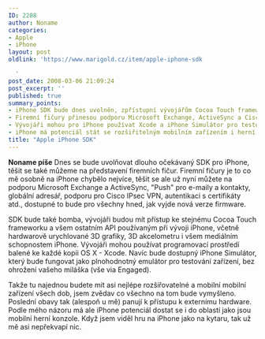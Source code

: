 ```yaml
---
ID: 2208
author: Noname
categories:
- Apple
- iPhone
layout: post
oldlink: 'https://www.marigold.cz/item/apple-iphone-sdk

  '
post_date: 2008-03-06 21:09:24
post_excerpt: ''
published: true
summary_points:
- iPhone SDK bude dnes uvolněn, zpřístupní vývojářům Cocoa Touch framework.
- Firemní fičury přinesou podporu Microsoft Exchange, ActiveSync a Cisco IPsec VPN.
- Vývojáři mohou pro iPhone používat Xcode a iPhone Simulátor pro testování.
- iPhone má potenciál stát se rozšiřitelným mobilním zařízením i herní konzolí.
title: "Apple iPhone SDK"
---
```


<strong>Noname píše</strong> Dnes se bude uvolňovat dlouho očekávaný SDK pro iPhone, těšit se také můžeme na představení firemních fičur. Firemní fičury je to co mě osobně na iPhone chybělo nejvíce, těšit se ale už nyní můžete na podporu Microsoft Exchange a ActiveSync, "Push" pro e-maily a kontakty, globální adresář, podporu pro Cisco IPsec VPN, autentikaci s certifikáty atd., dostupné to bude pro všechny hned, jak vyjde nová verze firmware.

SDK bude také bomba, vývojáři budou mít přístup ke stejnému Cocoa Touch frameworku a všem ostatním API používaným při vývoji iPhone, včetně hardwarově urychlované 3D grafiky, 3D akcelometru i všem mediálním schopnostem iPhone. Vývojáři mohou používat programovací prostředí balené ke každé kopii OS X - Xcode. Navíc bude dostupný iPhone Simulátor, který bude fungovat jako plnohodnotný emulátor pro testování zařízení, bez ohrožení vašeho miláška (vše via Engaged).

Takže tu najednou budete mít asi nejlépe rozšiřovatelné a mobilní mobilní zařízení všech dob, jsem zvědav co všechno na tom bude vymyšleno. Poslední obavy tak (alespoň u mě) panují k přístupu k externímu hardware. Podle mého názoru má ale iPhone potenciál dostat se i do oblastí jako jsou mobilní herní konzole. Když jsem viděl hru na iPhone jako na kytaru, tak už mě asi nepřekvapí nic.
